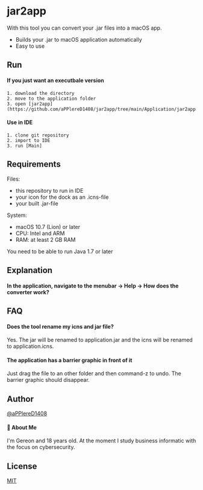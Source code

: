 
# jar2app

With this tool you can convert your .jar files into a macOS app.

- Builds your .jar to macOS application automatically
- Easy to use
## Run

#### If you just want an executbale version 
    1. download the directory
    2. move to the application folder
    3. open [jar2app](https://github.com/aPPlereD1408/jar2app/tree/main/Application/jar2app.app)

#### Use in IDE
    1. clone git repository
    2. import to IDE
    3. run [Main]


## Requirements

Files:
- this repository to run in IDE
- your icon for the dock as an .icns-file
- your built .jar-file

System:
- macOS 10.7 (Lion) or later
- CPU: Intel and ARM
- RAM: at least 2 GB RAM

You need to be able to run Java 1.7 or later
## Explanation

#### In the application, navigate to the menubar -> Help -> How does the converter work?
## FAQ

#### Does the tool rename my icns and jar file?

Yes. The jar will be renamed to application.jar and the icns will be renamed to application.icns.

#### The application has a barrier graphic in front of it

Just drag the file to an other folder and then command-z to undo. The barrier graphic should disappear.
## Author

[@aPPlereD1408](https://github.com/aPPlereD1408)
#### 🚀 About Me
I'm Gereon and 18 years old. At the moment I study business informatic with the focus on cybersecurity. 


## License

[MIT](https://choosealicense.com/licenses/mit/)

